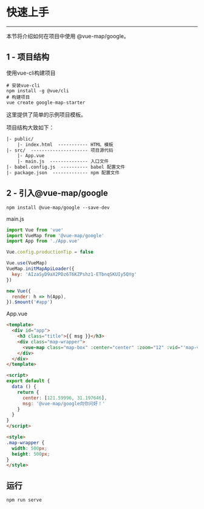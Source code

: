 # 快速上手

---

本节将介绍如何在项目中使用 @vue-map/google。


## 1 - 项目结构

使用vue-cli构建项目
```
# 安装vue-cli
npm install -g @vue/cli
# 构建项目
vue create google-map-starter
```

这里提供了简单的示例项目模板。

项目结构大致如下：
```html
|- public/
    |- index.html  ----------- HTML 模板
|- src/  --------------------- 项目源代码
    |- App.vue
    |- main.js  -------------- 入口文件
|- babel.config.js  ---------- babel 配置文件
|- package.json  ------------- npm 配置文件
```

## 2 - 引入@vue-map/google

```
npm install @vue-map/google --save-dev
```

main.js
```javascript
import Vue from 'vue'
import VueMap from '@vue-map/google'
import App from './App.vue'

Vue.config.productionTip = false

Vue.use(VueMap)
VueMap.initMapApiLoader({
  key: 'AIzaSyD9aX2PDz6T6KZPshz1-ETbnqSKUIy5QYg'
})

new Vue({
  render: h => h(App),
}).$mount('#app')
```

App.vue
```html
<template>
  <div id="app">
    <h3 class="title">{{ msg }}</h3>
    <div class="map-wrapper">
      <vue-map class="map-box" :center="center" :zoom="12" :vid="'map-vue'"></vue-map>
    </div>
  </div>
</template>

<script>
export default {
  data () {
    return {
      center: [121.59996, 31.197646],
      msg: '@vue-map/google向你问好！'
    }
  }
}
</script>

<style>
.map-wrapper {
  width: 500px;
  height: 500px;
}
</style>
```

## 运行

```
npm run serve
```
